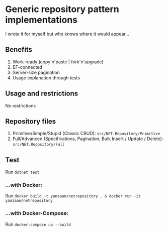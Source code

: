 # Generic repository pattern implementations
I wrote it for myself but who knows where it would appear...

## Benefits
1. Work-ready (copy'n'paste | fork'n'upgrade)
3. EF-connected
4. Server-size pagination
5. Usage explanation through tests

## Usage and restrictions
No restrictions

## Repository files
1. Primitive/Simple/Stupid (Classic CRUD): ``src/NET.Repository/Primitive``
2. Full/Advanced (Specifications, Pagination, Bulk Insert / Update / Delete): ``src/NET.Repository/Full``

## Test
Run ``dotnet test``

### ...with Docker:
Run ``docker build -t yanzaan/netrepository . & docker run -it yanzaan/netrepository``

### ...with Docker-Compose:
Run ``docker-compose up --build``
